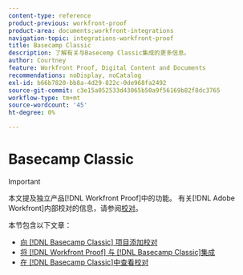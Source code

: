 ```yaml
---
content-type: reference
product-previous: workfront-proof
product-area: documents;workfront-integrations
navigation-topic: integrations-workfront-proof
title: Basecamp Classic
description: 了解有关与Basecemp Classic集成的更多信息。
author: Courtney
feature: Workfront Proof, Digital Content and Documents
recommendations: noDisplay, noCatalog
exl-id: b66b7820-bb8a-4d29-822c-0de968fa2492
source-git-commit: c3e15a052533d43065b50a9f56169b82f8dc3765
workflow-type: tm+mt
source-wordcount: '45'
ht-degree: 0%

---
```


# Basecamp Classic

>[!IMPORTANT]
>
>本文提及独立产品[!DNL Workfront Proof]中的功能。 有关[!DNL Adobe Workfront]内部校对的信息，请参阅[校对](../../../review-and-approve-work/proofing/proofing.md)。

本节包含以下文章：

* [向 [!DNL Basecamp Classic] 项目添加校对](../../../workfront-proof/wp-integrations/basecamp-classic/add-proof-basecamp-classic.md)
* [将 [!DNL Workfront Proof] 与 [!DNL Basecamp Classic]集成](../../../workfront-proof/wp-integrations/basecamp-classic/integrate-workfront-proof-basecamp-classic.md)
* [在 [!DNL Basecamp Classic]中查看校对](../../../workfront-proof/wp-integrations/basecamp-classic/review-proof-basecamp-classic.md)
